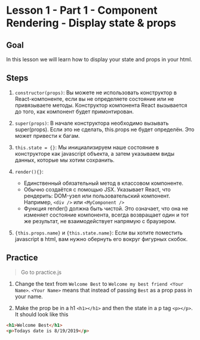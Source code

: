 # Lesson 1 - Part 1 - Component Rendering - Display state & props

## Goal

In this lesson we will learn how to display your state and props in your html.

## Steps

1. `constructor(props)`: Вы можете не использовать конструктор в React-компоненте, если вы не определяете состояние или не привязываете методы. Конструктор компонента React вызывается до того, как компонент будет примонтирован.

2. `super(props)`: В начале конструктора необходимо вызывать super(props). Если это не сделать, this.props не будет определён. Это может привести к багам.

3. `this.state = {}`: Мы инициализируем наше состояние в конструкторе как javascript объекта, а затем указываем виды данных, которые мы хотим сохранить.

4. `render(){}`:

    - Eдинственный обязательный метод в классовом компоненте.
    - Обычно создаётся с помощью JSX. Указывает React, что рендерить: DOM-узел или пользовательский компонент. Например, `<div />` или `<MyComponent />`
    - Функция render() должна быть чистой. Это означает, что она не изменяет состояние компонента, всегда возвращает один и тот же результат, не взаимодействует напрямую с браузером.

5. `{this.props.name}` и `{this.state.name}`: Если вы хотите поместить javascript в html, вам нужно обернуть его вокруг фигурных скобок.

## Practice

> Go to practice.js

1. Change the text from `Welcome Best` to `Welcome my best friend <Your Name>`. `<Your Name>` means that instead of passing `Best` as a prop pass in your name.

2. Make the prop be in a h1 `<h1></h1>` and then the state in a p tag `<p></p>`. It should look like this

```html
<h1>Welcome Best</h1>
<p>Todays date is 8/19/2019</p>
```
